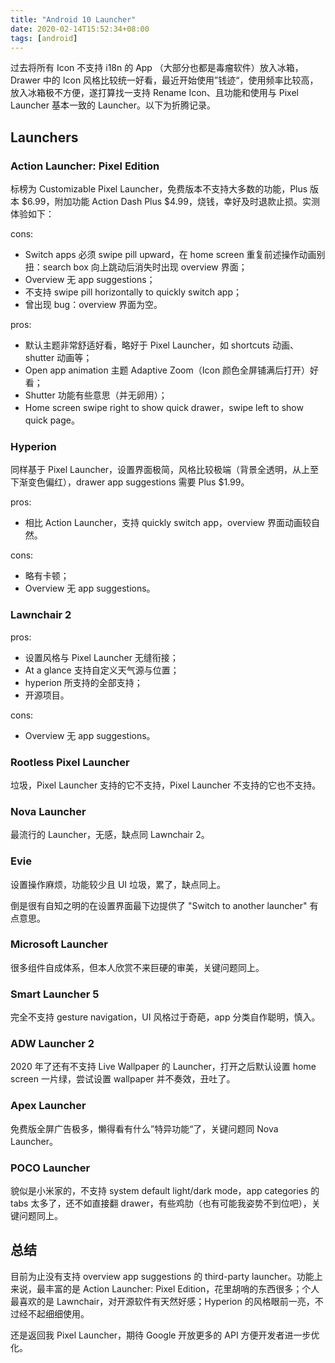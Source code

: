 ```yaml
---
title: "Android 10 Launcher"
date: 2020-02-14T15:52:34+08:00
tags: [android]
---
```


过去将所有 Icon 不支持 i18n 的 App （大部分也都是毒瘤软件）放入冰箱，Drawer 中的 Icon 风格比较统一好看，最近开始使用”钱迹“，使用频率比较高，放入冰箱极不方便，遂打算找一支持 Rename Icon、且功能和使用与 Pixel Launcher 基本一致的 Launcher。以下为折腾记录。

## Launchers

### Action Launcher: Pixel Edition

标榜为 Customizable Pixel Launcher，免费版本不支持大多数的功能，Plus 版本 \$6.99，附加功能 Action Dash Plus \$4.99，烧钱，幸好及时退款止损。实测体验如下：

cons:

- Switch apps 必须 swipe pill upward，在 home screen 重复前述操作动画别扭：search box 向上跳动后消失时出现 overview 界面；
- Overview 无 app suggestions；
- 不支持 swipe pill horizontally to quickly switch app；
- 曾出现 bug：overview 界面为空。

pros:

- 默认主题非常舒适好看，略好于 Pixel Launcher，如 shortcuts 动画、 shutter 动画等；
- Open app animation 主题 Adaptive Zoom（Icon 颜色全屏铺满后打开）好看；
- Shutter 功能有些意思（并无卵用）；
- Home screen swipe right to show quick drawer，swipe left to show quick page。

### Hyperion

同样基于 Pixel Launcher，设置界面极简，风格比较极端（背景全透明，从上至下渐变色偏红），drawer app suggestions 需要 Plus \$1.99。

pros:

- 相比 Action Launcher，支持 quickly switch app，overview 界面动画较自然。

cons:

- 略有卡顿；
- Overview 无 app suggestions。

### Lawnchair 2

pros:

- 设置风格与 Pixel Launcher 无缝衔接；
- At a glance 支持自定义天气源与位置；
- hyperion 所支持的全部支持；
- 开源项目。

cons:

- Overview 无 app suggestions。

### Rootless Pixel Launcher

垃圾，Pixel Launcher 支持的它不支持，Pixel Launcher 不支持的它也不支持。

### Nova Launcher

最流行的 Launcher，无感，缺点同 Lawnchair 2。

### Evie

设置操作麻烦，功能较少且 UI 垃圾，累了，缺点同上。

倒是很有自知之明的在设置界面最下边提供了 "Switch to another launcher" 有点意思。

### Microsoft Launcher

很多组件自成体系，但本人欣赏不来巨硬的审美，关键问题同上。

### Smart Launcher 5

完全不支持 gesture navigation，UI 风格过于奇葩，app 分类自作聪明，慎入。

### ADW Launcher 2

2020 年了还有不支持 Live Wallpaper 的 Launcher，打开之后默认设置 home screen 一片绿，尝试设置 wallpaper 并不奏效，丑吐了。

### Apex Launcher

免费版全屏广告极多，懒得看有什么”特异功能“了，关键问题同 Nova Launcher。

### POCO Launcher

貌似是小米家的，不支持 system default light/dark mode，app categories 的 tabs 太多了，还不如直接翻 drawer，有些鸡肋（也有可能我姿势不到位吧），关键问题同上。

## 总结

目前为止没有支持 overview app suggestions 的 third-party launcher。功能上来说，最丰富的是 Action Launcher: Pixel Edition，花里胡哨的东西很多；个人最喜欢的是 Lawnchair，对开源软件有天然好感；Hyperion 的风格眼前一亮，不过经不起细细使用。

还是返回我 Pixel Launcher，期待 Google 开放更多的 API 方便开发者进一步优化。